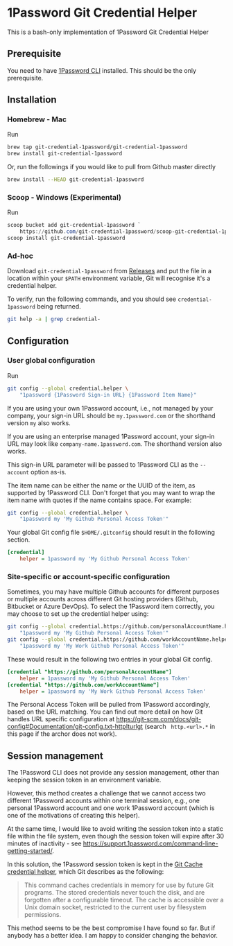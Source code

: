 # 1Password Git Credential Helper

This is a bash-only implementation of 1Password Git Credential Helper

## Prerequisite

You need to have [1Password CLI](https://1password.com/downloads/command-line/) installed. This should be the only prerequisite.

## Installation

### Homebrew - Mac

Run

```bash
brew tap git-credential-1password/git-credential-1password
brew install git-credential-1password
```

Or, run the followings if you would like to pull from Github master directly

```bash
brew install --HEAD git-credential-1password
```

### Scoop - Windows (Experimental)

Run

```powershell
scoop bucket add git-credential-1password `
	https://github.com/git-credential-1password/scoop-git-credential-1password.git
scoop install git-credential-1password
```

### Ad-hoc

Download `git-credential-1password` from [Releases](https://github.com/git-credential-1password/git-credential-1password/releases) and put the file in a location within your `$PATH` environment variable, Git will recognise it's a credential helper.

To verify, run the following commands, and you should see `credential-1password` being returned.

```bash
git help -a | grep credential-
```

## Configuration

### User global configuration

Run 

```bash
git config --global credential.helper \
	"1password {1Password Sign-in URL} {1Password Item Name}"
```

If you are using your own 1Password account, i.e., not managed by your company, your sign-in URL should be `my.1password.com` or the shorthand version `my` also works.

If you are using an enterprise managed 1Password account, your sign-in URL may look like `company-name.1password.com`. The shorthand version also works.

This sign-in URL parameter will be passed to 1Password CLI as the `--account` option as-is.

The item name can be either the name or the UUID of the item, as supported by 1Password CLI. Don't forget that you may want to wrap the item name with quotes if the name contains space. For example:

```bash
git config --global credential.helper \
	"1password my 'My Github Personal Access Token'"
```

Your global Git config file `$HOME/.gitconfig` should result in the following section.

```ini
[credential]
	helper = 1password my 'My Github Personal Access Token'
```

### Site-specific or account-specific configuration

Sometimes, you may have multiple Github accounts for different purposes or multiple accounts across different Git hosting providers (Github, Bitbucket or Azure DevOps). To select the 1Password item correctly, you may choose to set up the credential helper using:

```bash
git config --global credential.https://github.com/personalAccountName.helper \
	"1password my 'My Github Personal Access Token'"
git config --global credential.https://github.com/workAccountName.helper \
	"1password my 'My Work Github Personal Access Token'"
```

These would result in the following two entries in your global Git config.

```ini
[credential "https://github.com/personalAccountName"]
	helper = 1password my 'My Github Personal Access Token'
[credential "https://github.com/workAccountName"]
	helper = 1password my 'My Work Github Personal Access Token'
```

The Personal Access Token will be pulled from 1Password accordingly, based on the URL matching. You can find out more detail on how Git handles URL specific configuration at https://git-scm.com/docs/git-config#Documentation/git-config.txt-httplturlgt (search ` http.<url>.*` in this page if the archor does not work).

## Session management

The 1Password CLI does not provide any session management, other than keeping the session token in an environment variable.

However, this method creates a challenge that we cannot access two different 1Password accounts within one terminal session, e.g., one personal 1Password account and one work 1Password account (which is one of the motivations of creating this helper).

At the same time, I would like to avoid writing the session token into a static file within the file system, even though the session token will expire after 30 minutes of inactivity - see https://support.1password.com/command-line-getting-started/.

In this solution, the 1Password session token is kept in the [Git Cache credential helper](https://git-scm.com/docs/git-credential-cache), which Git describes as the following:

> This command caches credentials in memory for use by future Git programs. The stored credentials never touch the disk, and are forgotten after a configurable timeout. The cache is accessible over a Unix domain socket, restricted to the current user by filesystem permissions.

This method seems to be the best compromise I have found so far. But if anybody has a better idea. I am happy to consider changing the behavior.